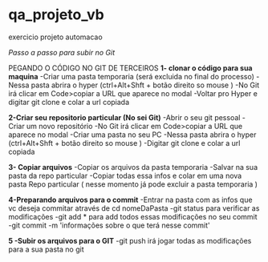 # qa_projeto_vb
exercicio projeto automacao

*Passo a passo para subir no Git*

PEGANDO O CÓDIGO NO GIT DE TERCEIROS
**1- clonar o código para sua maquina**
-Criar uma pasta temporaria (será excluida no final do processo)
-Nessa pasta abrira o hyper (ctrl+Alt+Shft + botão direito so mouse )
-No Git irá clicar em Code>copiar a URL que aparece no modal 
-Voltar pro Hyper e digitar git clone e colar a url copiada

**2-Criar seu repositorio particular (No sei Git)**
-Abrir o seu git pessoal
-Criar um novo repositório 
-No Git irá clicar em Code>copiar a URL que aparece no modal 
-Criar uma pasta no seu PC 
-Nessa pasta abrira o hyper (ctrl+Alt+Shft + botão direito so mouse )
-Digitar git clone e colar a url copiada 

**3- Copiar arquivos**
-Copiar os arquivos da pasta temporaria 
-Salvar na sua pasta da repo particular 
-Copiar todas essa infos e colar em uma nova pasta Repo particular ( nesse momento já pode excluir a pasta temporaria )



**4-Preparando arquivos para o commit**
-Entrar na pasta com as infos que vc deseja commitar através de cd nomeDaPasta 
-git status para verificar as modificações 
-git add * para add todos essas modificações no seu commit
-git commit -m 'informações sobre o que terá nesse commit'

**5 -Subir os arquivos para o GIT**
-git push irá jogar todas as modificações para a sua pasta no git


